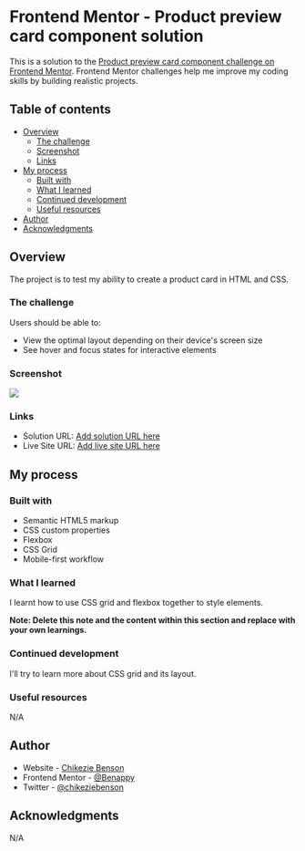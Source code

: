 # Frontend Mentor - Product preview card component solution

This is a solution to the [Product preview card component challenge on Frontend Mentor](https://www.frontendmentor.io/challenges/product-preview-card-component-GO7UmttRfa). Frontend Mentor challenges help me improve my coding skills by building realistic projects.

## Table of contents

- [Overview](#overview)
  - [The challenge](#the-challenge)
  - [Screenshot](#screenshot)
  - [Links](#links)
- [My process](#my-process)
  - [Built with](#built-with)
  - [What I learned](#what-i-learned)
  - [Continued development](#continued-development)
  - [Useful resources](#useful-resources)
- [Author](#author)
- [Acknowledgments](#acknowledgments)

## Overview

The project is to test my ability to create a product card in HTML and CSS.

### The challenge

Users should be able to:

- View the optimal layout depending on their device's screen size
- See hover and focus states for interactive elements

### Screenshot

![](./screenshot.jpg)

### Links

- Solution URL: [Add solution URL here](https://your-solution-url.com)
- Live Site URL: [Add live site URL here](https://your-live-site-url.com)

## My process

### Built with

- Semantic HTML5 markup
- CSS custom properties
- Flexbox
- CSS Grid
- Mobile-first workflow

### What I learned

I learnt how to use CSS grid and flexbox together to style elements.

**Note: Delete this note and the content within this section and replace with your own learnings.**

### Continued development

I'll try to learn more about CSS grid and its layout.

### Useful resources

N/A

## Author

- Website - [Chikezie Benson](https://www.your-site.com)
- Frontend Mentor - [@Benappy](https://www.frontendmentor.io/profile/yourusername)
- Twitter - [@chikeziebenson](https://www.twitter.com/yourusername)

## Acknowledgments

N/A

